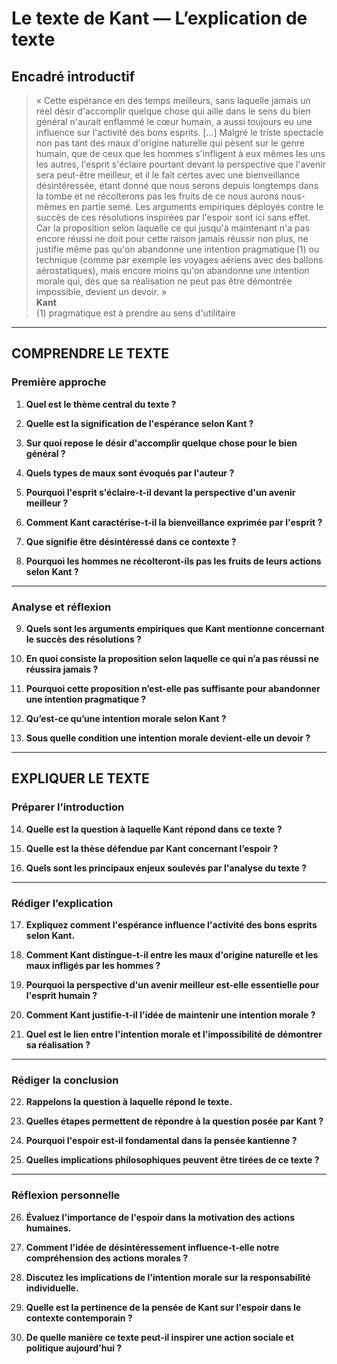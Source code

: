 # Le texte de Kant — L’explication de texte

## Encadré introductif
> « Cette espérance en des temps meilleurs, sans laquelle jamais un réel désir d'accomplir quelque chose qui aille dans le sens du bien général n'aurait enflammé le cœur humain, a aussi toujours eu une influence sur l'activité des bons esprits. […] Malgré le triste spectacle non pas tant des maux d'origine naturelle qui pèsent sur le genre humain, que de ceux que les hommes s'infligent à eux mêmes les uns les autres, l'esprit s'éclaire pourtant devant la perspective que l'avenir sera peut-être meilleur, et il le fait certes avec une bienveillance désintéressée, étant donné que nous serons depuis longtemps dans la tombe et ne récolterons pas les fruits de ce nous aurons nous-mêmes en partie semé. Les arguments empiriques déployés contre le succès de ces résolutions inspirées par l'espoir sont ici sans effet. Car la proposition selon laquelle ce qui jusqu'à maintenant n'a pas encore réussi ne doit pour cette raison jamais réussir non plus, ne justifie même pas qu'on abandonne une intention pragmatique&#x202F;(1) ou technique (comme par exemple les voyages aériens avec des ballons aérostatiques), mais encore moins qu'on abandonne une intention morale qui, dès que sa réalisation ne peut pas être démontrée impossible, devient un devoir. »  
> **Kant**  
> (1) pragmatique est à prendre au sens d'utilitaire

---

## COMPRENDRE LE TEXTE

### Première approche

1. **Quel est le thème central du texte ?**

2. **Quelle est la signification de l'espérance selon Kant ?**

3. **Sur quoi repose le désir d'accomplir quelque chose pour le bien général ?**

4. **Quels types de maux sont évoqués par l'auteur ?**

5. **Pourquoi l'esprit s'éclaire-t-il devant la perspective d'un avenir meilleur ?**

6. **Comment Kant caractérise-t-il la bienveillance exprimée par l'esprit ?**

7. **Que signifie être désintéressé dans ce contexte ?**

8. **Pourquoi les hommes ne récolteront-ils pas les fruits de leurs actions selon Kant ?**

---

### Analyse et réflexion

9. **Quels sont les arguments empiriques que Kant mentionne concernant le succès des résolutions ?**

10. **En quoi consiste la proposition selon laquelle ce qui n’a pas réussi ne réussira jamais ?**

11. **Pourquoi cette proposition n’est-elle pas suffisante pour abandonner une intention pragmatique ?**

12. **Qu’est-ce qu’une intention morale selon Kant ?**

13. **Sous quelle condition une intention morale devient-elle un devoir ?**

---

## EXPLIQUER LE TEXTE

### Préparer l’introduction

14. **Quelle est la question à laquelle Kant répond dans ce texte ?**

15. **Quelle est la thèse défendue par Kant concernant l’espoir ?**

16. **Quels sont les principaux enjeux soulevés par l'analyse du texte ?**

---

### Rédiger l’explication

17. **Expliquez comment l'espérance influence l'activité des bons esprits selon Kant.**

18. **Comment Kant distingue-t-il entre les maux d'origine naturelle et les maux infligés par les hommes ?**

19. **Pourquoi la perspective d'un avenir meilleur est-elle essentielle pour l'esprit humain ?**

20. **Comment Kant justifie-t-il l'idée de maintenir une intention morale ?**

21. **Quel est le lien entre l'intention morale et l'impossibilité de démontrer sa réalisation ?**

---

### Rédiger la conclusion

22. **Rappelons la question à laquelle répond le texte.**

23. **Quelles étapes permettent de répondre à la question posée par Kant ?**

24. **Pourquoi l'espoir est-il fondamental dans la pensée kantienne ?**

25. **Quelles implications philosophiques peuvent être tirées de ce texte ?**

---

### Réflexion personnelle

26. **Évaluez l'importance de l'espoir dans la motivation des actions humaines.**

27. **Comment l'idée de désintéressement influence-t-elle notre compréhension des actions morales ?**

28. **Discutez les implications de l'intention morale sur la responsabilité individuelle.**

29. **Quelle est la pertinence de la pensée de Kant sur l'espoir dans le contexte contemporain ?**

30. **De quelle manière ce texte peut-il inspirer une action sociale et politique aujourd'hui ?**